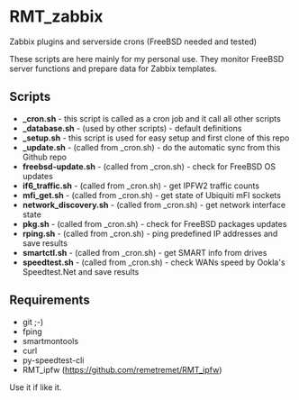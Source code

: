 # RMT_zabbix
Zabbix plugins and serverside crons (FreeBSD needed and tested)

These scripts are here mainly for my personal use. They monitor FreeBSD server functions and prepare data for Zabbix templates.

Scripts
----
- **_cron.sh** - this script is called as a cron job and it call all other scripts
- **_database.sh** - (used by other scripts) - default definitions
- **_setup.sh** - this script is used for easy setup and first clone of this repo
- **_update.sh** - (called from _cron.sh) - do the automatic sync from this Github repo
- **freebsd-update.sh** - (called from _cron.sh) - check for FreeBSD OS updates
- **if6_traffic.sh** - (called from _cron.sh) - get IPFW2 traffic counts
- **mfi_get.sh** - (called from _cron.sh) - get state of Ubiquiti mFI sockets
- **network_discovery.sh** - (called from _cron.sh) - get network interface state
- **pkg.sh** - (called from _cron.sh) - check for FreeBSD packages updates
- **rping.sh** - (called from _cron.sh) - ping predefined IP addresses and save results
- **smartctl.sh** - (called from _cron.sh) - get SMART info from drives
- **speedtest.sh** - (called from _cron.sh) - check WANs speed by Ookla's Speedtest.Net and save results

Requirements
----
 - git ;-)
 - fping
 - smartmontools
 - curl
 - py-speedtest-cli
 - RMT_ipfw (https://github.com/remetremet/RMT_ipfw)


Use it if like it.
